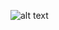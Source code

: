 ![alt text](https://bitbucket.org/brenomartinsxd/teste-olist/raw/defdf82f48aa7d56d7e332a6d902aeb27317f484/print.png)
